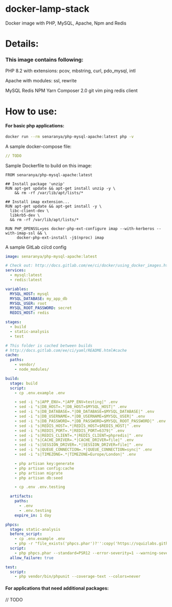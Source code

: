 # docker-lamp-stack
 Docker image with PHP, MySQL, Apache, Npm and Redis

# Details:
### This image contains following:
PHP 8.2 with extensions: pcov, mbstring, curl, pdo_mysql, intl

Apache with modules: ssl, rewrite
  
MySQL
Redis
NPM
Yarn
Composer 2.0
git
vim
ping
redis client

# How to use:
#### For basic php applications:
```bash
docker run --rm senaranya/php-mysql-apache:latest php -v
```
A sample docker-compose file:
```yaml
// TODO
```
Sample Dockerfile to build on this image:
```
FROM senaranya/php-mysql-apache:latest

## Install package 'unzip'
RUN apt-get update && apt-get install unzip -y \
    && rm -rf /var/lib/apt/lists/*

## Install imap extension...
RUN apt-get update && apt-get install -y \
  libc-client-dev \
  libkrb5-dev \
  && rm -rf /var/lib/apt/lists/*

RUN PHP_OPENSSL=yes docker-php-ext-configure imap --with-kerberos --with-imap-ssl && \
     docker-php-ext-install -j$(nproc) imap  
```
A sample GitLab ci/cd config
```yaml
image: senaranya/php-mysql-apache:latest

# Check out: http://docs.gitlab.com/ee/ci/docker/using_docker_images.html#what-is-a-service
services:
  - mysql:latest
  - redis:latest

variables:
  MYSQL_HOST: mysql
  MYSQL_DATABASE: my_app_db
  MYSQL_USER: root
  MYSQL_ROOT_PASSWORD: secret
  REDIS_HOST: redis

stages:
  - build
  - static-analysis
  - test

# This folder is cached between builds
# http://docs.gitlab.com/ee/ci/yaml/README.html#cache
cache:
  paths:
    - vendor/
    - node_modules/

build:
  stage: build
  script:
    - cp .env.example .env

    - sed -i "s|APP_ENV=.*|APP_ENV=testing|" .env
    - sed -i "s|DB_HOST=.*|DB_HOST=$MYSQL_HOST|" .env
    - sed -i "s|DB_DATABASE=.*|DB_DATABASE=$MYSQL_DATABASE|" .env
    - sed -i "s|DB_USERNAME=.*|DB_USERNAME=$MYSQL_USER|" .env
    - sed -i "s|DB_PASSWORD=.*|DB_PASSWORD=$MYSQL_ROOT_PASSWORD|" .env
    - sed -i "s|REDIS_HOST=.*|REDIS_HOST=$REDIS_HOST|" .env
    - sed -i "s|REDIS_PORT=.*|REDIS_PORT=6379|" .env
    - sed -i "s|REDIS_CLIENT=.*|REDIS_CLIENT=phpredis|" .env
    - sed -i "s|CACHE_DRIVER=.*|CACHE_DRIVER=file|" .env
    - sed -i "s|SESSION_DRIVER=.*|SESSION_DRIVER=file|" .env
    - sed -i "s|QUEUE_CONNECTION=.*|QUEUE_CONNECTION=sync|" .env
    - sed -i "s|TIMEZONE=.*|TIMEZONE=Europe/London|" .env

    - php artisan key:generate
    - php artisan config:cache
    - php artisan migrate
    - php artisan db:seed

    - cp .env .env.testing

  artifacts:
    paths:
      - .env
      - .env.testing
    expire_in: 1 day

phpcs:
  stage: static-analysis
  before_script:
    - cp .env.example .env
    - php -r "file_exists('phpcs.phar')?'':copy('https://squizlabs.github.io/PHP_CodeSniffer/phpcs.phar', 'phpcs.phar');"
  script:
    - php phpcs.phar --standard=PSR12 --error-severity=1 --warning-severity=1 --extensions=php app tests
  allow_failure: true

test:
  script:
    - php vendor/bin/phpunit --coverage-text --colors=never
```

#### For applications that need additional packages:
// TODO
